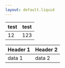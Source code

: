 ```yaml
---
layout: default.liquid
---
```


test | test
--|--
12| 123

Header 1 | Header 2
---------|---------
data 1   | data 2
